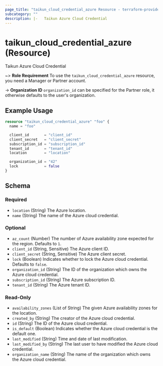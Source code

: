 ```yaml
---
page_title: "taikun_cloud_credential_azure Resource - terraform-provider-taikun"
subcategory: ""
description: |-   Taikun Azure Cloud Credential
---
```


# taikun_cloud_credential_azure (Resource)

Taikun Azure Cloud Credential

~> **Role Requirement** To use the `taikun_cloud_credential_azure` resource, you need a Manager or Partner account.

-> **Organization ID** `organization_id` can be specified for the Partner role, it otherwise defaults to the user's organization.

## Example Usage

```terraform
resource "taikun_cloud_credential_azure" "foo" {
  name = "foo"

  client_id       = "client_id"
  client_secret   = "client_secret"
  subscription_id = "subscription_id"
  tenant_id       = "tenant_id"
  location        = "location"

  organization_id = "42"
  lock            = false
}
```

<!-- schema generated by tfplugindocs -->
## Schema

### Required

- `location` (String) The Azure location.
- `name` (String) The name of the Azure cloud credential.

### Optional

- `az_count` (Number) The number of Azure availability zone expected for the region. Defaults to `1`.
- `client_id` (String, Sensitive) The Azure client ID.
- `client_secret` (String, Sensitive) The Azure client secret.
- `lock` (Boolean) Indicates whether to lock the Azure cloud credential. Defaults to `false`.
- `organization_id` (String) The ID of the organization which owns the Azure cloud credential.
- `subscription_id` (String) The Azure subscription ID.
- `tenant_id` (String) The Azure tenant ID.

### Read-Only

- `availability_zones` (List of String) The given Azure availability zones for the location.
- `created_by` (String) The creator of the Azure cloud credential.
- `id` (String) The ID of the Azure cloud credential.
- `is_default` (Boolean) Indicates whether the Azure cloud credential is the default one.
- `last_modified` (String) Time and date of last modification.
- `last_modified_by` (String) The last user to have modified the Azure cloud credential.
- `organization_name` (String) The name of the organization which owns the Azure cloud credential.
